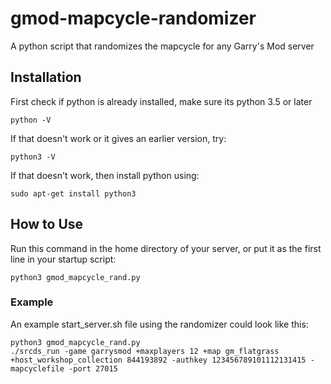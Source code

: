 # gmod-mapcycle-randomizer
A python script that randomizes the mapcycle for any Garry's Mod server

## Installation
First check if python is already installed, make sure its python 3.5 or later
```
python -V
```
If that doesn't work or it gives an earlier version, try:
```
python3 -V
```
If that doesn't work, then install python using:
```
sudo apt-get install python3
```

## How to Use
Run this command in the home directory of your server, or put it as the first line in your startup script:
```
python3 gmod_mapcycle_rand.py
```

### Example
An example start_server.sh file using the randomizer could look like this:
```
python3 gmod_mapcycle_rand.py
./srcds_run -game garrysmod +maxplayers 12 +map gm_flatgrass +host_workshop_collection 844193892 -authkey 123456789101112131415 -mapcyclefile -port 27015
```
